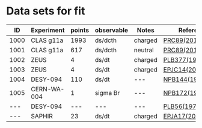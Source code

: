 # Data sets for fit
|ID      |Experiment|points  |observable|Notes   |References|
|--------|--------|------|-----|------|--------|
|1000|CLAS g11a|1993|ds/dcth|charged|[PRC89(2014)055208](https://inspirehep.net/record/1285225)|
|1001|CLAS g11a|617 |ds/dcth|neutral|[PRC89(2014)055208](https://inspirehep.net/record/1285225)|
|1002|ZEUS|4|ds/dt|charged|[PLB377(1996)259](https://inspirehep.net/record/415642)|
|1003|ZEUS|4|ds/dt|charged|[EPJC14(2000)213](https://inspirehep.net/record/508770)|
|1004|DESY-094|110|ds/dt|---|[NPB144(1978)22](https://inspirehep.net/record/130415)|
|1005|CERN-WA-004|1|sigma Br|---|[NPB172(1980)1](https://inspirehep.net/record/153022)|
|---|DESY-094|---|---|---|[PLB56(1975)408](https://inspirehep.net/record/98876)|
|---|SAPHIR|23|ds/dt|charged|[EPJA17(2003)269](https://inspirehep.net/record/621792#)|
